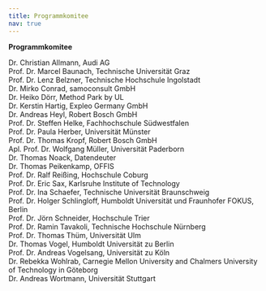```yaml
---
title: Programmkomitee
nav: true
---
```

__Programmkomitee__


Dr. Christian Allmann, Audi AG\
Prof. Dr. Marcel Baunach, Technische Universität Graz\
Prof. Dr. Lenz Belzner, Technische Hochschule Ingolstadt\
Dr. Mirko Conrad, samoconsult GmbH\
Dr. Heiko Dörr, Method Park by UL\
Dr. Kerstin Hartig, Expleo Germany GmbH\
Dr. Andreas Heyl, Robert Bosch GmbH\
Prof. Dr. Steffen Helke, Fachhochschule Südwestfalen\
Prof. Dr. Paula Herber, Universität Münster\
Prof. Dr. Thomas Kropf, Robert Bosch GmbH\
Apl. Prof. Dr. Wolfgang Müller, Universität Paderborn\
Dr. Thomas Noack, Datendeuter\
Dr. Thomas Peikenkamp, OFFIS\
Prof. Dr. Ralf Reißing, Hochschule Coburg\
Prof. Dr. Eric Sax, Karlsruhe Institute of Technology\
Prof. Dr. Ina Schaefer, Technische Universität Braunschweig\
Prof. Dr. Holger Schlingloff, Humboldt Universität und Fraunhofer FOKUS, Berlin\
Prof. Dr. Jörn Schneider, Hochschule Trier\
Prof. Dr. Ramin Tavakoli, Technische Hochschule Nürnberg\
Prof. Dr. Thomas Thüm, Universität Ulm\
Dr. Thomas Vogel, Humboldt Universität zu Berlin\
Prof. Dr. Andreas Vogelsang, Universität zu Köln\
Dr. Rebekka Wohlrab, Carnegie Mellon University and Chalmers University of Technology in Göteborg\
Dr. Andreas Wortmann, Universität Stuttgart
